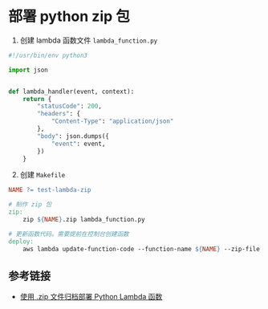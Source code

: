 # 部署 python zip 包

1. 创建 lambda 函数文件 `lambda_function.py`

```python
#!/usr/bin/env python3

import json


def lambda_handler(event, context):
    return {
        "statusCode": 200,
        "headers": {
            "Content-Type": "application/json"
        },
        "body": json.dumps({
            "event": event,
        })
    }
```

2. 创建 `Makefile`

```makefile
NAME ?= test-lambda-zip

# 制作 zip 包
zip:
	zip ${NAME}.zip lambda_function.py

# 更新函数代码。需要提前在控制台创建函数
deploy:
	aws lambda update-function-code --function-name ${NAME} --zip-file fileb://${NAME}.zip
```

## 参考链接

- [使用 .zip 文件归档部署 Python Lambda 函数](https://docs.aws.amazon.com/zh_cn/lambda/latest/dg/python-package.html)

